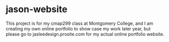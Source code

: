 # jason-website

This project is for my cmap299 class at Montgomery College, and I am creating my own online portfolio to show case my work later year, but please go to jasleedesign.prosite.com for my actual online portfolio website.
